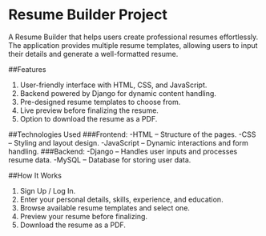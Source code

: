﻿# Resume Builder Project

A  Resume Builder that helps users create professional resumes effortlessly. The application provides multiple resume templates, allowing users to input their details and generate a well-formatted resume.

##Features
1. User-friendly interface with HTML, CSS, and JavaScript.
2. Backend powered by Django for dynamic content handling.
3. Pre-designed resume templates to choose from.
4. Live preview before finalizing the resume.
5. Option to download the resume as a PDF.

##Technologies Used
###Frontend:
-HTML – Structure of the pages.
-CSS – Styling and layout design.
-JavaScript – Dynamic interactions and form handling.
###Backend:
-Django – Handles user inputs and processes resume data.
-MySQL – Database for storing user data.

##How It Works
1. Sign Up / Log In.
2. Enter your personal details, skills, experience, and education.
3. Browse available resume templates and select one.
4. Preview your resume before finalizing.
5. Download the resume as a PDF.
